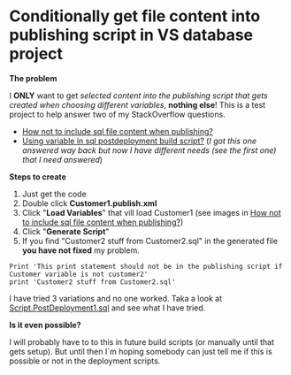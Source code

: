 # Conditionally get file content into publishing script in VS database project

**The problem**

 I **ONLY** want to get *selected content into the publishing script that gets created when choosing different variables*, **nothing else**! This is a test project to help answer two of my StackOverflow questions.

* [How not to include sql file content when publishing?](http://stackoverflow.com/questions/42846424/how-not-to-include-sql-file-content-when-publishing)
* [Using variable in sql postdeployment build script?](http://stackoverflow.com/questions/26178189/using-variable-in-sql-postdeployment-build-script) (*I got this one answered way back but now I have different needs (see the first one) that I need answered*)

**Steps to create**
 1. Just get the code
 2. Double click **Customer1.publish.xml** 
 3. Click "**Load Variables**" that vill load Customer1 (see images in [How not to include sql file content when publishing?](http://stackoverflow.com/questions/42846424/how-not-to-include-sql-file-content-when-publishing))
 4. Click "**Generate Script**"
 5. If you find "Customer2 stuff from Customer2.sql" in the generated file **you have not fixed** my problem.
 ```
Print 'This print statement should not be in the publishing script if Customer variable is not customer2'
print 'Customer2 stuff from Customer2.sql'
```

I have tried 3 variations and no one worked. Taka a look at [Script.PostDeployment1.sql](https://github.com/sturlath/SQLCMDConditionalFiles/blob/master/SQLCMDConditionalFiles/Script.PostDeployment1.sql) and see what I have tried.


**Is it even possible?**

 I will probably have to to this in future build scripts (or manually until that gets setup). But until then I´m hoping somebody can just tell me if this is possible or not in the deployment scripts.
 
